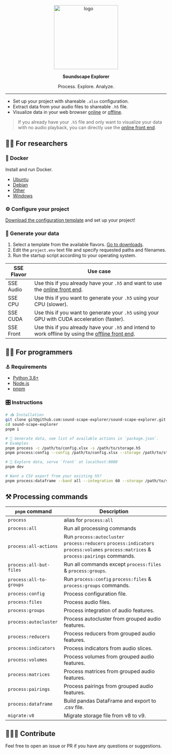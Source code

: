 <p align="center">
  <img alt="logo" width="200px" src="https://i.imgur.com/ZFnumtY.png">
</p>

<p align="center">
  <strong>Soundscape Explorer</strong>
</p>

<p align="center">
  Process. Explore. Analyze.
</p>

---

- Set up your project with shareable `.xlsx` configuration.
- Extract data from your audio files to shareable `.h5` file.
- Visualize data in your web browser [online](https://sound-scape-explorer.github.io/sound-scape-explorer/)
  or [offline](http://localhost:8080).

> If you already have your `.h5` file and only want to visualize your data with no audio playback, you can directly use
> the [online front end](https://sound-scape-explorer.github.io/sound-scape-explorer/).

## 👨‍🏫 For researchers

### 🐋 Docker

Install and run Docker.

- [Ubuntu](https://docs.docker.com/engine/install/ubuntu/)
- [Debian](https://docs.docker.com/engine/install/debian/)
- [Other](https://docs.docker.com/engine/install/)
- [Windows](https://www.docker.com/products/docker-desktop)

### ⚙️ Configure your project

[Download the configuration template](https://github.com/sound-scape-explorer/sound-scape-explorer/raw/main/examples/common/config.xlsx)
and set up your project!

### 💽 Generate your data

1. Select a template from the available
   flavors. [Go to downloads](https://github.com/sound-scape-explorer/sound-scape-explorer/releases/latest).
2. Edit the `project.env` text file and specify requested paths and filenames.
3. Run the startup script according to your operating system.

| SSE Flavor | Use case                                                                                                                                      |
| ---------- | --------------------------------------------------------------------------------------------------------------------------------------------- |
| SSE Audio  | Use this if you already have your `.h5` and want to use the [online front end](https://sound-scape-explorer.github.io/sound-scape-explorer/). |
| SSE CPU    | Use this if you want to generate your `.h5` using your CPU (slower).                                                                          |
| SSE CUDA   | Use this if you want to generate your `.h5` using your GPU with CUDA acceleration (faster).                                                   |
| SSE Front  | Use this if you already have your `.h5` and intend to work offline by using the [offline front end](http://localhost:8080).                   |

## 👨‍💻 For programmers

### ⚓ Requirements

- [Python 3.8+](https://www.python.org/downloads/)
- [Node.js](https://nodejs.org/en/)
- [pnpm](https://pnpm.io/installation#using-npm)

### 🎛️ Instructions

```bash
# 📥 Installation
git clone git@github.com:sound-scape-explorer/sound-scape-explorer.git
cd sound-scape-explorer
pnpm i

# 💽 Generate data, see list of available actions in `package.json`.
# Examples
pnpm process -c /path/to/config.xlsx -s /path/to/storage.h5
pnpm process:config --config /path/to/config.xlsx --storage /path/to/storage.h5

# 🚀 Explore data, serve `front` at localhost:8080
pnpm dev

# Want a CSV export from your existing h5?
pnpm process:dataframe --band all --integration 60 --storage /path/to/storage.h5 --output /path/to/dataframe.csv
```

## ⚒️ Processing commands

| `pnpm` command          | Description                                                                                                                           |
| ----------------------- | ------------------------------------------------------------------------------------------------------------------------------------- |
| `process`               | alias for `process:all`                                                                                                               |
| `process:all`           | Run all processing commands                                                                                                           |
| `process:all-actions`   | Run `process:autocluster` `process:reducers` `process:indicators` `process:volumes` `process:matrices` & `process:pairings` commands. |
| `process:all-but-files` | Run all commands except `process:files` & `process:groups`.                                                                           |
| `process:all-to-groups` | Run `process:config` `process:files` & `process:groups` commands.                                                                     |
| `process:config`        | Process configuration file.                                                                                                           |
| `process:files`         | Process audio files.                                                                                                                  |
| `process:groups`        | Process integration of audio features.                                                                                                |
| `process:autocluster`   | Process autocluster from grouped audio features.                                                                                      |
| `process:reducers`      | Process reducers from grouped audio features.                                                                                         |
| `process:indicators`    | Process indicators from audio slices.                                                                                                 |
| `process:volumes`       | Process volumes from grouped audio features.                                                                                          |
| `process:matrices`      | Process matrices from grouped audio features.                                                                                         |
| `process:pairings`      | Process pairings from grouped audio features.                                                                                         |
| `process:dataframe`     | Build pandas DataFrame and export to .csv file.                                                                                       |
| `migrate:v8`            | Migrate storage file from v8 to v9.                                                                                                   |

## 🧑‍🤝‍🧑 Contribute

Feel free to open an issue or PR if you have any questions or suggestions.
